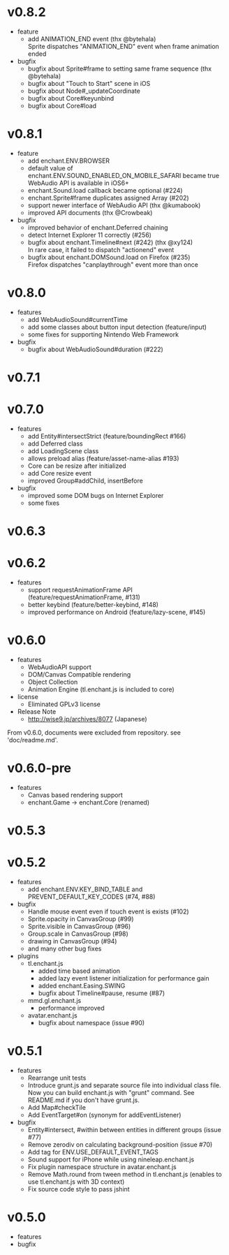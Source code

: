 # v0.8.2

- feature
    - add ANIMATION_END event (thx @bytehala)  
        Sprite dispatches "ANIMATION_END" event when frame animation ended
- bugfix
    - bugfix about Sprite#frame to setting same frame sequence (thx @bytehala)
    - bugfix about "Touch to Start" scene in iOS
    - bugfix about Node#\_updateCoordinate
    - bugfix about Core#keyunbind
    - bugfix about Core#load

# v0.8.1

- feature
    - add enchant.ENV.BROWSER
    - default value of enchant.ENV.SOUND_ENABLED_ON_MOBILE_SAFARI became true  
        WebAudio API is available in iOS6+
    - enchant.Sound.load callback became optional (#224)
    - enchant.Sprite#frame duplicates assigned Array (#202)
    - support newer interface of WebAudio API (thx @kumabook)
    - improved API documents (thx @Crowbeak)
- bugfix
    - improved behavior of enchant.Deferred chaining
    - detect Internet Explorer 11 correctly (#256)
    - bugfix about enchant.Timeline#next (#242) (thx @xy124)  
        In rare case, it failed to dispatch "actionend" event
    - bugfix about enchant.DOMSound.load on Firefox (#235)  
        Firefox dispatches "canplaythrough" event more than once

# v0.8.0

- features
    - add WebAudioSound#currentTime
    - add some classes about button input detection (feature/input)
    - some fixes for supporting Nintendo Web Framework
- bugfix
    - bugfix about WebAudioSound#duration (#222)

# v0.7.1

# v0.7.0

- features
    - add Entity#intersectStrict (feature/boundingRect #166)
    - add Deferred class
    - add LoadingScene class
    - allows preload alias (feature/asset-name-alias #193)
    - Core can be resize after initialized
    - add Core resize event
    - improved Group#addChild, insertBefore
- bugfix
    - improved some DOM bugs on Internet Explorer
    - some fixes

# v0.6.3

# v0.6.2

- features
    - support requestAnimationFrame API (feature/requestAnimationFrame, #131)
    - better keybind (feature/better-keybind, #148)
    - improved performance on Android (feature/lazy-scene, #145)

# v0.6.0

- features
    - WebAudioAPI support
    - DOM/Canvas Compatible rendering
    - Object Collection
    - Animation Engine (tl.enchant.js is included to core)
- license
    - Eliminated GPLv3 license
- Release Note
    - http://wise9.jp/archives/8077 (Japanese)

From v0.6.0, documents were excluded from repository. see 'doc/readme.md'.

# v0.6.0-pre
- features
    - Canvas based rendering support
    - enchant.Game -> enchant.Core (renamed)

# v0.5.3

# v0.5.2

- features
    - add enchant.ENV.KEY_BIND_TABLE and PREVENT_DEFAULT_KEY_CODES (#74, #88)
- bugfix
    - Handle mouse event even if touch event is exists (#102)
    - Sprite.opacity in CanvasGroup (#99)
    - Sprite.visible in CanvasGroup (#96)
    - Group.scale in CanvasGroup (#98)
    - drawing in CanvasGroup (#94)
    - and many other bug fixes
- plugins
    - tl.enchant.js
        - added time based animation
        - added lazy event listener initialization for performance gain
        - added enchant.Easing.SWING
        - bugfix about Timeline#pause, resume (#87)
    - mmd.gl.enchant.js
        - performance improved
    - avatar.enchant.js
        - bugfix about namespace (issue #90)

# v0.5.1

- features 
    - Rearrange unit tests
    - Introduce grunt.js and separate source file into individual class file.
      Now you can build enchant.js with "grunt" command.
      See README.md if you don't have grunt.js.
    - Add Map#checkTile
    - Add EventTarget#on (synonym for addEventListener)
- bugfix
    - Entity#intersect, #within between entities in different groups (issue #77)
    - Remove zerodiv on calculating background-position (issue #70)
    - Add <area> tag for ENV.USE_DEFAULT_EVENT_TAGS
    - Sound support for iPhone while using nineleap.enchant.js
    - Fix plugin namespace structure in avatar.enchant.js
    - Remove Math.round from tween method in tl.enchant.js (enables to use tl.enchant.js with 3D context)
    - Fix source code style to pass jshint

# v0.5.0

- features
- bugfix
